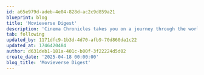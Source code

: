 ```yaml
---
id: a65e979d-adeb-4e04-828d-ac2c9d859a21
blueprint: blog
title: 'Movieverse Digest'
description: 'Cinema Chronicles takes you on a journey through the world of films, from the latest blockbusters to timeless classics. Dive into reviews, behind-the-scenes stories, and thought-provoking analysis'
tab: following
updated_by: 1171dfc9-1b3d-4d70-afb9-70d860da1c22
updated_at: 1746420484
author: d631deb1-181a-401c-b00f-3f22224d5d02
create_date: '2025-04-18 00:00:00'
blog_title: 'Movieverse Digest'
---
```

